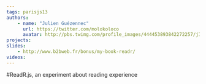 ```yaml
---
tags: parisjs13
authors:
    - name: "Julien Guézennec"
      url: https://twitter.com/molokoloco
      avatar: http://pbs.twimg.com/profile_images/444453893842272257/jIAYmLqI_bigger.jpeg
projects:
slides:
    - http://www.b2bweb.fr/bonus/my-book-readr/
videos:
---
```

#ReadR.js, an experiment about reading experience
